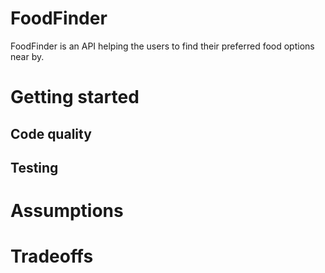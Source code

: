 # FoodFinder
FoodFinder is an API helping the users to find their preferred food options near by.

# Getting started

## Code quality

## Testing


# Assumptions


# Tradeoffs

